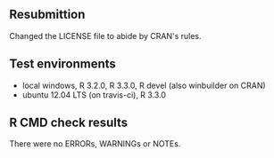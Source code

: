 ## Resubmittion

Changed the LICENSE file to abide by CRAN's rules.

## Test environments
* local windows, R 3.2.0, R 3.3.0, R devel (also winbuilder on CRAN)
* ubuntu 12.04 LTS (on travis-ci), R 3.3.0

## R CMD check results
There were no ERRORs, WARNINGs or NOTEs. 

